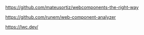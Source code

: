 
https://github.com/mateusortiz/webcomponents-the-right-way

https://github.com/runem/web-component-analyzer


https://lwc.dev/

